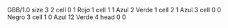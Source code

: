 <gs-board without-header> GBB/1.0
size 3 2
cell 0 1 Rojo 1 
cell 1 1 Azul 2 Verde 1 
cell 2 1 Azul 3 
cell 0 0 Negro 3 
cell 1 0 Azul 12 Verde 4 
head 0 0 </gs-board>